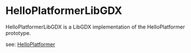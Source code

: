 # HelloPlatformerLibGDX
HelloPlatformerLibGDX is a LibGDX implementation of the HelloPlatformer prototype.

see: [HelloPlatformer](https://github.com/nicholasobey/HelloPlatformer)
